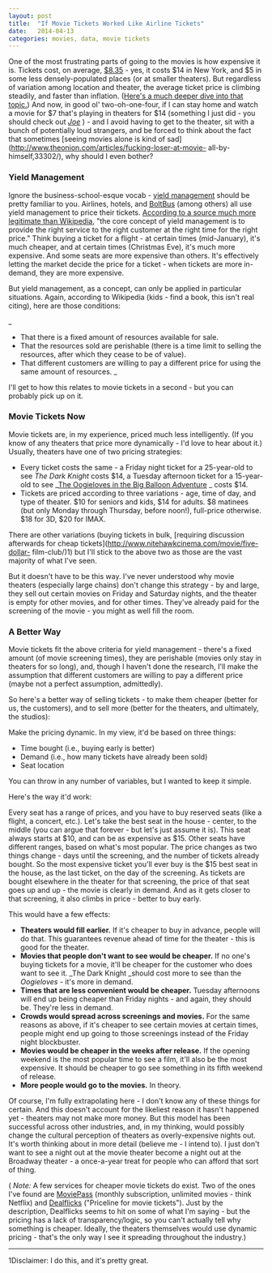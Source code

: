 ```yaml
---
layout: post
title:  "If Movie Tickets Worked Like Airline Tickets"
date:   2014-04-13
categories: movies, data, movie tickets
---
```


One of the most frustrating parts of going to the movies is how expensive it
is. Tickets cost, on average,
[$8.35](http://www.boxofficemojo.com/about/adjuster.htm) \- yes, it costs $14
in New York, and $5 in some less densely-populated places (or at smaller
theaters). But regardless of variation among location and theater, the average
ticket price is climbing steadily, and faster than inflation. ([Here's a much
deeper dive into that
topic.](http://%28here%27s%20a%20much%20deeper%20dive%20into%20that%20topic.%29/))
And now, in good ol' two-oh-one-four, if I can stay home and watch a movie for
$7 that's playing in theaters for $14 (something I just did - you should check
out _[Joe](http://www.imdb.com/title/tt2382396/?ref_=fn_al_tt_1)_ ) - and I
avoid having to get to the theater, sit with a bunch of potentially loud
strangers, and be forced to think about the fact that sometimes [seeing movies
alone is kind of sad](http://www.theonion.com/articles/fucking-loser-at-movie-
all-by-himself,33302/), why should I even bother?  

###  Yield Management

Ignore the business-school-esque vocab - [yield
management](http://en.wikipedia.org/wiki/Yield_management) should be pretty
familiar to you. Airlines, hotels, and
[BoltBus](http://en.wikipedia.org/wiki/BoltBus) (among others) all use yield
management to price their tickets. [According to a source much more legitimate
than
Wikipedia](https://www.hotelschool.cornell.edu/research/chr/pubs/reports/abstract-13622.html),
"the core concept of yield management is to provide the right service to the
right customer at the right time for the right price." Think buying a ticket
for a flight - at certain times (mid-January), it's much cheaper, and at
certain times (Christmas Eve), it's much more expensive. And some seats are
more expensive than others. It's effectively letting the market decide the
price for a ticket - when tickets are more in-demand, they are more expensive.  
  
But yield management, as a concept, can only be applied in particular
situations. Again, according to Wikipedia (kids - find a book, this isn't real
citing), here are those conditions:  

_

  * That there is a fixed amount of resources available for sale.
  * That the resources sold are perishable (there is a time limit to selling the resources, after which they cease to be of value).
  * That different customers are willing to pay a different price for using the same amount of resources.
_

I'll get to how this relates to movie tickets in a second - but you can
probably pick up on it.  
  

###  **Movie Tickets Now**

Movie tickets are, in my experience, priced much less intelligently. (If you
know of any theaters that price more dynamically - I'd love to hear about it.)
Usually, theaters have one of two pricing strategies:  

  * Every ticket costs the same - a Friday night ticket for a 25-year-old to see _The Dark Knight_  costs $14, a Tuesday afternoon ticket for a 15-year-old to see _[The Oogieloves in the Big Balloon Adventure](http://en.wikipedia.org/wiki/The_Oogieloves_in_the_Big_Balloon_Adventure) _ costs $14.
  * Tickets are priced according to three variations - age, time of day, and type of theater. $10 for seniors and kids, $14 for adults. $8 matinees (but only Monday through Thursday, before noon!), full-price otherwise. $18 for 3D, $20 for IMAX.

There are other variations (buying tickets in bulk, [requiring discussion
afterwards for cheap tickets](http://www.nitehawkcinema.com/movie/five-dollar-
film-club/)1) but I'll stick to the above two as those are the vast majority
of what I've seen.  
  
But it doesn't have to be this way. I've never understood why movie theaters
(especially large chains) don't change this strategy - by and large, they sell
out certain movies on Friday and Saturday nights, and the theater is empty for
other movies, and for other times. They've already paid for the screening of
the movie - you might as well fill the room.  

###  A Better Way

Movie tickets fit the above criteria for yield management - there's a fixed
amount (of movie screening times), they are perishable (movies only stay in
theaters for so long), and, though I haven't done the research, I'll make the
assumption that different customers are willing to pay a different price
(maybe not a perfect assumption, admittedly).  
  
So here's a better way of selling tickets - to make them cheaper (better for
us, the customers), and to sell more (better for the theaters, and ultimately,
the studios):  
  
Make the pricing dynamic. In my view, it'd be based on three things:  

  * Time bought (i.e., buying early is better)
  * Demand (i.e., how many tickets have already been sold)
  * Seat location

You can throw in any number of variables, but I wanted to keep it simple.  
  
Here's the way it'd work:  
  
Every seat has a range of prices, and you have to buy reserved seats (like a
flight, a concert, etc.). Let's take the best seat in the house - center, to
the middle (you can argue that forever - but let's just assume it is). This
seat always starts at $10, and can be as expensive as $15. Other seats have
different ranges, based on what's most popular. The price changes as two
things change - days until the screening, and the number of tickets already
bought. So the most expensive ticket you'll ever buy is the $15 best seat in
the house, as the last ticket, on the day of the screening. As tickets are
bought elsewhere in the theater for that screening, the price of that seat
goes up and up - the movie is clearly in demand. And as it gets closer to that
screening, it also climbs in price - better to buy early.  
  
This would have a few effects:  

  * **Theaters would fill earlier.** If it's cheaper to buy in advance, people will do that. This guarantees revenue ahead of time for the theater - this is good for the theater.
  * **Movies that people don't want to see would be cheaper.** If no one's buying tickets for a movie, it'll be cheaper for the customer who does want to see it. _The Dark Knight  _should cost more to see than the _Oogieloves_  \- it's more in demand. 
  * **Times that are less convenient would be cheaper.** Tuesday afternoons will end up being cheaper than Friday nights - and again, they should be. They're less in demand. 
  * **Crowds would spread across screenings and movies.** For the same reasons as above, if it's cheaper to see certain movies at certain times, people might end up going to those screenings instead of the Friday night blockbuster.
  * **Movies would be cheaper in the weeks after release.** If the opening weekend is the most popular time to see a film, it'll also be the most expensive. It should be cheaper to go see something in its fifth weekend of release.
  * **More people would go to the movies.**  In theory.

Of course, I'm fully extrapolating here - I don't know any of these things for
certain. And this doesn't account for the likeliest reason it hasn't happened
yet - theaters may not make more money. But this model has been successful
across other industries, and, in my thinking, would possibly change the
cultural perception of theaters as overly-expensive nights out. It's worth
thinking about in more detail (believe me - I intend to). I just don't want to
see a night out at the movie theater become a night out at the Broadway
theater - a once-a-year treat for people who can afford that sort of thing.  
  
( _Note:_ A few services for cheaper movie tickets do exist. Two of the ones
I've found are [MoviePass](https://www.moviepass.com/) (monthly subscription,
unlimited movies - think Netflix) and
[Dealflicks](https://www.dealflicks.com/) ("Priceline for movie tickets").
Just by the description, Dealflicks seems to hit on some of what I'm saying -
but the pricing has a lack of transparency/logic, so you can't actually tell
why something is cheaper. Ideally, the theaters themselves would use dynamic
pricing - that's the only way I see it spreading throughout the industry.)  
___________________________________________________________________  
  

  

1Disclaimer: I do this, and it's pretty great.

